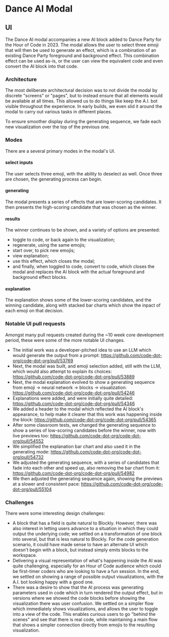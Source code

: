 # Dance AI Modal

## UI

The Dance AI modal accompanies a new AI block added to Dance Party for the Hour of Code in 2023.  The modal allows the user to select three emoji that will then be used to generate an effect, which is a combination of an existing Dance Party foreground and background effect.  This combination effect can be used as-is, or the user can view the equivalent code and even convert the AI block into that code.

### Architecture

The most deliberate architectural decision was to not divide the modal by discrete "screens" or "pages", but to instead ensure that all elements would be available at all times.  This allowed us to do things like keep the A.I. bot visible throughout the experience.  In early builds, we even slid it around the modal to carry out various tasks in different places.

To ensure smoother display during the generating sequence, we fade each new visualization over the top of the previous one.

### Modes

There are a several primary modes in the modal's UI.

#### select inputs
The user selects three emoji, with the ability to deselect as well.  Once three are chosen, the generating process can begin.

#### generating
The modal presents a series of effects that are lower-scoring candidates.  It then presents the high-scoring candidate that was chosen as the winner.

#### results
The winner continues to be shown, and a variety of options are presented:
- toggle to code, or back again to the visualization;
- regenerate, using the same emojis;
- start over, to pick new emojis;
- view explanation;
- use this effect, which closes the modal;
- and finally, when toggled to code, convert to code, which closes the modal and replaces the AI block with the actual foreground and background effect blocks.

#### explanation
The explanation shows some of the lower-scoring candidates, and the winning candidate, along with stacked bar charts which show the inpact of each emoji on that decision.

### Notable UI pull requests

Amongst many pull requests created during the ~10 week core development period, these were some of the more notable UI changes.

- The initial work was a developer-pitched idea to use an LLM which would generate the output from a prompt: https://github.com/code-dot-org/code-dot-org/pull/53769
- Next, the modal was built, and emoji selection added, still with the LLM, which would also attempt to explain its choices: https://github.com/code-dot-org/code-dot-org/pull/53889
- Next, the modal explanation evolved to show a generating sequence from emoji -> neural network -> blocks -> visualization: https://github.com/code-dot-org/code-dot-org/pull/54246
- Explanations were added, and were initially quite detailed: https://github.com/code-dot-org/code-dot-org/pull/54346
- We added a header to the modal which reflected the AI block's appearance, to help make it clearer that this work was happening inside the block: https://github.com/code-dot-org/code-dot-org/pull/54365
- After some classroom tests, we changed the generating sequence to show a series of low-scoring candidates before the winner, now with live previews too: https://github.com/code-dot-org/code-dot-org/pull/54552
- We simplified the explanation bar chart and also used it in the generating mode: https://github.com/code-dot-org/code-dot-org/pull/54732
- We adjusted the generating sequence, with a series of candidates that fade into each other and speed up, also removing the bar chart from it: https://github.com/code-dot-org/code-dot-org/pull/54982
- We then adjusted the generating sequence again, showing the previews at a slower and consistent pace: https://github.com/code-dot-org/code-dot-org/pull/55104

### Challenges

There were some interesting design challenges:

- A block that has a field is quite natural to Blockly.  However, there was also interest in letting users advance to a situation in which they could output the underlying code; we settled on a transformation of one block into several, but that is less natural to Blockly.  For the code generation scenario, it could have made sense to have an alternate UI which doesn't begin with a block, but instead simply emits blocks to the workspace.
- Delivering a visual representation of what's happening inside the AI was quite challenging, especially for an Hour of Code audience which could be first-timer coders who are looking to have a fun session.  In the end, we settled on showing a range of possible output visualizations, with the A.I. bot looking happy with a good one.
- There was a desire to show that the AI process was generating parameters used in code which in turn rendered the output effect, but in versions where we showed the code blocks before showing the visualization there was user confusion.  We settled on a simpler flow which immediately shows visualizations, and allows the user to toggle into a view of the code.  This enables curious users to go "behind the scenes" and see that there is real code, while maintaining a main flow that shows a simpler connection directly from emojis to the resulting visualization.
